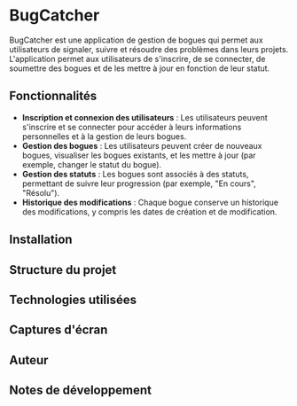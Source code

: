 # BugCatcher

<!-- A FAIRE: Ajouter ici une brève description de l'application -->
BugCatcher est une application de gestion de bogues qui permet aux utilisateurs de signaler, suivre et résoudre des problèmes dans leurs projets. L'application permet aux utilisateurs de s'inscrire, de se connecter, de soumettre des bogues et de les mettre à jour en fonction de leur statut.
## Fonctionnalités
- **Inscription et connexion des utilisateurs** : Les utilisateurs peuvent s'inscrire et se connecter pour accéder à leurs informations personnelles et à la gestion de leurs bogues.
- **Gestion des bogues** : Les utilisateurs peuvent créer de nouveaux bogues, visualiser les bogues existants, et les mettre à jour (par exemple, changer le statut du bogue).
- **Gestion des statuts** : Les bogues sont associés à des statuts, permettant de suivre leur progression (par exemple, "En cours", "Résolu").
- **Historique des modifications** : Chaque bogue conserve un historique des modifications, y compris les dates de création et de modification.
<!-- A FAIRE: Lister ici les principales fonctionnalités de l'application (inscription, connexion, gestion des bogues, etc.) -->

## Installation

<!-- A FAIRE: Décrire ici les étapes d'installation du projet:
1. Comment cloner/télécharger le projet
2. Comment configurer la base de données
3. Comment configurer les paramètres de connexion
4. Comment accéder à l'application
-->

## Structure du projet

<!-- A FAIRE: Décrire ici l'organisation des dossiers et fichiers principaux de votre projet -->

## Technologies utilisées

<!-- A FAIRE: Lister ici les technologies, langages et frameworks utilisés pour le projet -->

## Captures d'écran

<!-- A FAIRE: Ajouter ici quelques captures d'écran des principales pages de l'application -->

## Auteur

<!-- A FAIRE: Ajouter votre nom et matricule -->

## Notes de développement

<!-- A FAIRE: Ajouter ici des notes sur les choix de conception, les difficultés rencontrées ou les améliorations futures -->